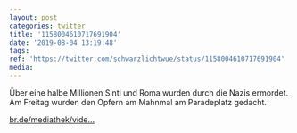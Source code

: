 ```yaml
---
layout: post
categories: twitter
title: '1158004610717691904'
date: '2019-08-04 13:19:48'
tags: 
ref: 'https://twitter.com/schwarzlichtwue/status/1158004610717691904'
media:
---
```

Über eine halbe Millionen Sinti und Roma wurden durch die Nazis ermordet. Am Freitag wurden den Opfern am Mahnmal am Paradeplatz gedacht.

[br.de/mediathek/vide…](https://www.br.de/mediathek/video/wuerzburg-holocaust-gedenktag-fuer-sinti-und-roma-av:5d44770af09723001ab16b29) 